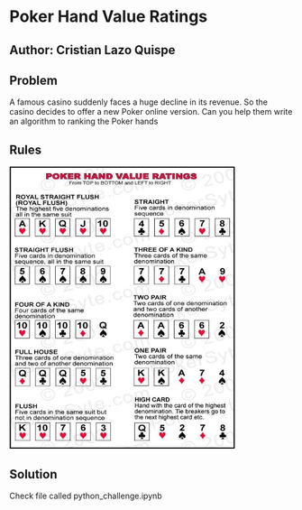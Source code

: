 # Poker Hand Value Ratings
## Author: Cristian Lazo Quispe

## Problem
A famous casino suddenly faces a huge decline in its revenue. So the casino decides to offer
a new Poker online version. Can you help them write an algorithm to ranking the Poker
hands

## Rules

<img src="rules.png?raw=true" width="400" height = "500"/>

## Solution
  Check file called python_challenge.ipynb 

